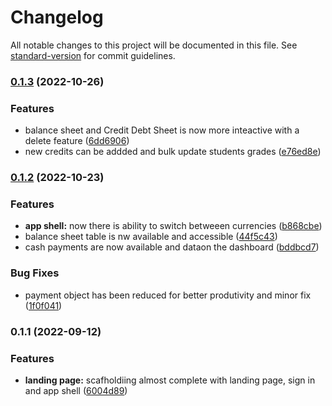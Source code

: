 # Changelog

All notable changes to this project will be documented in this file. See [standard-version](https://github.com/conventional-changelog/standard-version) for commit guidelines.

### [0.1.3](https://github.com/Sands-45/smartfee/compare/v0.1.2...v0.1.3) (2022-10-26)


### Features

* balance sheet and Credit Debt Sheet is now more inteactive with a delete feature ([6dd6906](https://github.com/Sands-45/smartfee/commit/6dd690650c1507b776708560b6cb34ea2047febb))
* new credits can be addded and bulk update students grades ([e76ed8e](https://github.com/Sands-45/smartfee/commit/e76ed8ed8e9dba44926be5069e85a53124910fe1))

### [0.1.2](https://github.com/Sands-45/smartfee/compare/v0.1.1...v0.1.2) (2022-10-23)


### Features

* **app shell:** now there is ability to switch betweeen currencies ([b868cbe](https://github.com/Sands-45/smartfee/commit/b868cbe08068cb7b883cf920e1170e54b8cb1be3))
* balance sheet table is nw available and accessible ([44f5c43](https://github.com/Sands-45/smartfee/commit/44f5c43e2d78605e05aa07650ae695ca3ea7bcc4))
* cash payments are now available and dataon the dashboard ([bddbcd7](https://github.com/Sands-45/smartfee/commit/bddbcd7e5ea071767c3dfcff1d59bfe0f5b2423a))


### Bug Fixes

* payment object has been reduced for better produtivity and minor fix ([1f0f041](https://github.com/Sands-45/smartfee/commit/1f0f04173e018112ac862699baa0e1b51bebc839))

### 0.1.1 (2022-09-12)


### Features

* **landing page:** scafholdiing almost complete with landing page, sign in and app shell ([6004d89](https://github.com/Sands-45/smartfee/commit/6004d8953dd49c45dc9b35f41760ea3b014b07c9))
